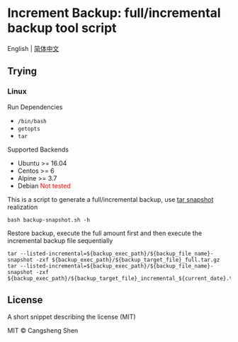 # Increment Backup: full/incremental backup tool script

English | [简体中文](./i18n/README.zh-cn.md)

## Trying

### Linux

Run Dependencies

- `/bin/bash`
- `getopts`
- `tar`

Supported Backends

- Ubuntu >= 16.04
- Centos >= 6
- Alpine >= 3.7
- Debian <font color=red>Not tested</font>

This is a script to generate a full/incremental backup, use [tar snapshot](https://www.gnu.org/software/tar/manual/html_node/Incremental-Dumps.html) realization

```shell
bash backup-snapshot.sh -h
```

Restore backup, execute the full amount first and then execute the incremental backup file sequentially

```shell
tar --listed-incremental=${backup_exec_path}/${backup_file_name}-snapshot -zxf ${backup_exec_path}/${backup_target_file}_full.tar.gz
tar --listed-incremental=${backup_exec_path}/${backup_file_name}-snapshot -zxf ${backup_exec_path}/${backup_target_file}_incremental_${current_date}.tar.gz
```

## License

A short snippet describing the license (MIT)

MIT © Cangsheng Shen
